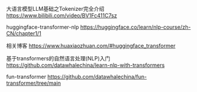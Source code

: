 大语言模型LLM基础之Tokenizer完全介绍
https://www.bilibili.com/video/BV1Fc411C7sz

huggingface-transformer-nlp
https://huggingface.co/learn/nlp-course/zh-CN/chapter1/1

相关博客
https://www.huaxiaozhuan.com/#huggingface_transformer

基于transformers的自然语言处理(NLP)入门 
https://github.com/datawhalechina/learn-nlp-with-transformers

fun-transformer
https://github.com/datawhalechina/fun-transformer/tree/main
